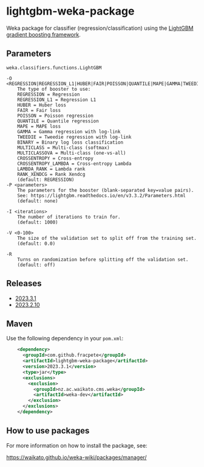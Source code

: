 # lightgbm-weka-package

Weka package for classifier (regression/classification) using the
[LightGBM gradient boosting framework](https://github.com/microsoft/LightGBM).


## Parameters

```
weka.classifiers.functions.LightGBM

-O <REGRESSION|REGRESSION_L1|HUBER|FAIR|POISSON|QUANTILE|MAPE|GAMMA|TWEEDIE|BINARY|MULTICLASS|MULTICLASSOVA|CROSSENTROPY|CROSSENTROPY_LAMBDA|LAMBDA_RANK|RANK_XENDCG>
	The type of booster to use:
	REGRESSION = Regression
	REGRESSION_L1 = Regression L1
	HUBER = Huber loss
	FAIR = Fair loss
	POISSON = Poisson regression
	QUANTILE = Quantile regression
	MAPE = MAPE loss
	GAMMA = Gamma regression with log-link
	TWEEDIE = Tweedie regression with log-link
	BINARY = Binary log loss classification
	MULTICLASS = Multi-class (softmax)
	MULTICLASSOVA = Multi-class (one-vs-all)
	CROSSENTROPY = Cross-entropy
	CROSSENTROPY_LAMBDA = Cross-entropy Lambda
	LAMBDA_RANK = Lambda rank
	RANK_XENDCG = Rank Xendcg
	(default: REGRESSION)
-P <parameters>
	The parameters for the booster (blank-separated key=value pairs).
	See: https://lightgbm.readthedocs.io/en/v3.3.2/Parameters.html
	(default: none)

-I <iterations>
	The number of iterations to train for.
	(default: 1000)

-V <0-100>
	The size of the validation set to split off from the training set.
	(default: 0.0)

-R
	Turns on randomization before splitting off the validation set.
	(default: off)
```


## Releases

* [2023.3.1](https://github.com/fracpete/lightgbm-weka-package/releases/download/v2023.3.1/lightgbm-2023.3.1.zip)
* [2023.2.10](https://github.com/fracpete/lightgbm-weka-package/releases/download/v2023.2.10/lightgbm-2023.2.10.zip)


## Maven

Use the following dependency in your `pom.xml`:

```xml
    <dependency>
      <groupId>com.github.fracpete</groupId>
      <artifactId>lightgbm-weka-package</artifactId>
      <version>2023.3.1</version>
      <type>jar</type>
      <exclusions>
        <exclusion>
          <groupId>nz.ac.waikato.cms.weka</groupId>
          <artifactId>weka-dev</artifactId>
        </exclusion>
      </exclusions>
    </dependency>
```


## How to use packages

For more information on how to install the package, see:

https://waikato.github.io/weka-wiki/packages/manager/


